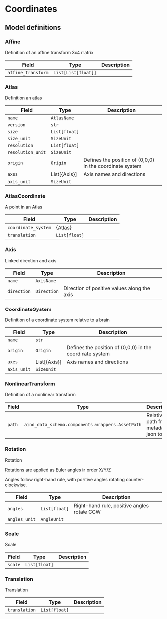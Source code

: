 # Coordinates

## Model definitions

### Affine

Definition of an affine transform 3x4 matrix

| Field | Type | Description |
|-------|------|-------------|
| `affine_transform` | `List[List[float]]` |  |


### Atlas

Definition an atlas

| Field | Type | Description |
|-------|------|-------------|
| `name` | `AtlasName` |  |
| `version` | `str` |  |
| `size` | `List[float]` |  |
| `size_unit` | `SizeUnit` |  |
| `resolution` | `List[float]` |  |
| `resolution_unit` | `SizeUnit` |  |
| `origin` | `Origin` | Defines the position of (0,0,0) in the coordinate system |
| `axes` | List[{Axis}] | Axis names and directions |
| `axis_unit` | `SizeUnit` |  |


### AtlasCoordinate

A point in an Atlas

| Field | Type | Description |
|-------|------|-------------|
| `coordinate_system` | {Atlas} |  |
| `translation` | `List[float]` |  |


### Axis

Linked direction and axis

| Field | Type | Description |
|-------|------|-------------|
| `name` | `AxisName` |  |
| `direction` | `Direction` | Direction of positive values along the axis |


### CoordinateSystem

Definition of a coordinate system relative to a brain

| Field | Type | Description |
|-------|------|-------------|
| `name` | `str` |  |
| `origin` | `Origin` | Defines the position of (0,0,0) in the coordinate system |
| `axes` | List[{Axis}] | Axis names and directions |
| `axis_unit` | `SizeUnit` |  |


### NonlinearTransform

Definition of a nonlinear transform

| Field | Type | Description |
|-------|------|-------------|
| `path` | `aind_data_schema.components.wrappers.AssetPath` | Relative path from metadata json to file |


### Rotation

Rotation

Rotations are applied as Euler angles in order X/Y/Z

Angles follow right-hand rule, with positive angles rotating counter-clockwise.

| Field | Type | Description |
|-------|------|-------------|
| `angles` | `List[float]` | Right-hand rule, positive angles rotate CCW |
| `angles_unit` | `AngleUnit` |  |


### Scale

Scale

| Field | Type | Description |
|-------|------|-------------|
| `scale` | `List[float]` |  |


### Translation

Translation

| Field | Type | Description |
|-------|------|-------------|
| `translation` | `List[float]` |  |


